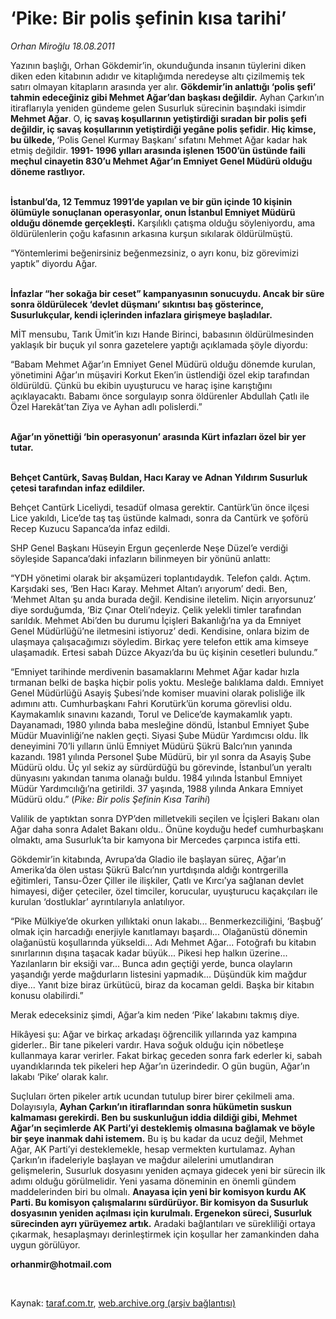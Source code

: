 # ‘Pike: Bir polis şefinin kısa tarihi’

*Orhan Miroğlu 18.08.2011*

<div class="yazi"><p>Yazının başlığı, Orhan Gökdemir’in, okunduğunda insanın tüylerini diken diken eden kitabının adıdır ve kitaplığımda neredeyse altı çizilmemiş tek satırı olmayan kitapların arasında yer alır. <b>Gökdemir’in anlattığı ‘polis şefi’ tahmin edeceğiniz gibi Mehmet Ağar’dan başkası değildir.</b> Ayhan Çarkın’ın itiraflarıyla yeniden gündeme gelen Susurluk sürecinin başındaki isimdir <b>Mehmet Ağar</b>. O, <b>iç savaş koşullarının yetiştirdiği sıradan bir polis şefi değildir, iç savaş koşullarının yetiştirdiği yegâne polis şefidir</b>.<strong> </strong><strong>Hiç kimse, bu ülkede, </strong>‘Polis Genel Kurmay Başkanı’ sıfatını Mehmet Ağar kadar hak etmiş değildir. <b>1991- 1996 yılları arasında işlenen 1500’ün üstünde faili meçhul cinayetin 830’u Mehmet Ağar’ın Emniyet Genel Müdürü olduğu döneme rastlıyor.</b> </p>
<p><b><br/>İstanbul’da, 12 Temmuz 1991’de yapılan ve bir gün içinde 10 kişinin ölümüyle sonuçlanan operasyonlar, onun İstanbul Emniyet Müdürü olduğu dönemde gerçekleşti.</b> Karşılıklı çatışma olduğu söyleniyordu, ama öldürülenlerin çoğu kafasının arkasına kurşun sıkılarak öldürülmüştü.</p>
<p>“Yöntemlerimi beğenirsiniz beğenmezsiniz, o ayrı konu, biz görevimizi yaptık” diyordu Ağar.</p>
<p><b><br/>İnfazlar “her sokağa bir ceset” kampanyasının sonucuydu. Ancak bir süre sonra öldürülecek ‘devlet düşmanı’ sıkıntısı baş gösterince, Susurlukçular, kendi içlerinden infazlara girişmeye başladılar. </b></p>
<p>MİT mensubu, Tarık Ümit’in kızı Hande Birinci, babasının öldürülmesinden yaklaşık bir buçuk yıl sonra gazetelere yaptığı açıklamada şöyle diyordu:</p>
<p>“Babam Mehmet Ağar’ın Emniyet Genel Müdürü olduğu dönemde kurulan, yönetimini Ağar’ın müşaviri Korkut Eken’in üstlendiği özel ekip tarafından öldürüldü. Çünkü bu ekibin uyuşturucu ve haraç işine karıştığını açıklayacaktı. Babamı önce sorgulayıp sonra öldürenler Abdullah Çatlı ile Özel Harekât’tan Ziya ve Ayhan adlı polislerdi.”</p>
<p><b><br/>Ağar’ın yönettiği ‘bin operasyonun’ arasında Kürt infazları özel bir yer tutar.</b></p>
<p><b><br/>Behçet Cantürk, Savaş Buldan, Hacı Karay ve Adnan Yıldırım Susurluk çetesi tarafından infaz edildiler.</b> </p>
<p>Behçet Cantürk Liceliydi, tesadüf olmasa gerektir. Cantürk’ün önce ilçesi Lice yakıldı, Lice’de taş taş üstünde kalmadı, sonra da Cantürk ve şoförü Recep Kuzucu Sapanca’da infaz edildi. </p>
<p>SHP Genel Başkanı Hüseyin Ergun geçenlerde Neşe Düzel’e verdiği söyleşide Sapanca’daki infazların bilinmeyen bir yönünü anlattı:</p>
<p>“YDH yönetimi olarak bir akşamüzeri toplantıdaydık. Telefon çaldı. Açtım. Karşıdaki ses, ‘Ben Hacı Karay. Mehmet Altan’ı arıyorum’ dedi. Ben, ‘Mehmet Altan şu anda burada değil. Kendisine iletelim. Niçin arıyorsunuz’ diye sorduğumda, ‘Biz Çınar Oteli’ndeyiz. Çelik yelekli timler tarafından sarıldık. Mehmet Abi’den bu durumu İçişleri Bakanlığı’na ya da Emniyet Genel Müdürlüğü’ne iletmesini istiyoruz’ dedi. Kendisine, onlara bizim de ulaşmaya çalışacağımızı söyledim. Birkaç yere telefon ettik ama kimseye ulaşamadık. Ertesi sabah Düzce Akyazı’da bu üç kişinin cesetleri bulundu.”<i></i></p>
<p>“Emniyet tarihinde merdivenin basamaklarını Mehmet Ağar kadar hızla tırmanan belki de başka hiçbir polis yoktu. Mesleğe balıklama daldı. Emniyet Genel Müdürlüğü Asayiş Şubesi’nde komiser muavini olarak polisliğe ilk adımını attı. Cumhurbaşkanı Fahri Korutürk’ün koruma görevlisi oldu. Kaymakamlık sınavını kazandı, Torul ve Delice’de kaymakamlık yaptı. Dayanamadı, 1980 yılında baba mesleğine döndü, İstanbul Emniyet Şube Müdür Muavinliği’ne naklen geçti. Siyasi Şube Müdür Yardımcısı oldu. İlk deneyimini 70’li yılların ünlü Emniyet Müdürü Şükrü Balcı’nın yanında kazandı. 1981 yılında Personel Şube Müdürü, bir yıl sonra da Asayiş Şube Müdürü oldu. Üç yıl sekiz ay sürdürdüğü bu görevinde, İstanbul’un yeraltı dünyasını yakından tanıma olanağı buldu. 1984 yılında İstanbul Emniyet Müdür Yardımcılığı’na getirildi. 37 yaşında, 1988 yılında Ankara Emniyet Müdürü oldu.” (<i>Pike: Bir polis Şefinin Kısa Tarihi</i>) </p>
<p>Valilik de yaptıktan sonra DYP’den milletvekili seçilen ve İçişleri Bakanı olan Ağar daha sonra Adalet Bakanı oldu.. Önüne koyduğu hedef cumhurbaşkanı olmaktı, ama Susurluk’ta bir kamyona bir Mercedes çarpınca istifa etti.</p>
<p>Gökdemir’in kitabında, Avrupa’da Gladio ile başlayan süreç, Ağar’ın Amerika’da ölen ustası Şükrü Balcı’nın yurtdışında aldığı kontrgerilla eğitimleri, Tansu-Özer Çiller ile ilişkiler, Çatlı ve Kırcı’ya sağlanan devlet himayesi, diğer çeteciler, özel timciler, korucular, uyuşturucu kaçakçıları ile kurulan ‘dostluklar’ ayrıntılarıyla anlatılıyor. </p>
<p>“Pike Mülkiye’de okurken yıllıktaki onun lakabı... Benmerkezciliğini, ‘Başbuğ’ olmak için harcadığı enerjiyle kanıtlamayı başardı... Olağanüstü dönemin olağanüstü koşullarında yükseldi... Adı Mehmet Ağar... Fotoğrafı bu kitabın sınırlarının dışına taşacak kadar büyük... Pikesi hep halkın üzerine... Yazılanların bir eksiği var... Bunca adın geçtiği yerde, bunca olayların yaşandığı yerde mağdurların listesini yapmadık... Düşündük kim mağdur diye... Yanıt bize biraz ürkütücü, biraz da kocaman geldi. Başka bir kitabın konusu olabilirdi.” </p>
<p>Merak edeceksiniz şimdi, Ağar’a kim neden ‘Pike’ lakabını takmış diye.</p>
<p>Hikâyesi şu: Ağar ve birkaç arkadaşı öğrencilik yıllarında yaz kampına giderler.. Bir tane pikeleri vardır. Hava soğuk olduğu için nöbetleşe kullanmaya karar verirler. Fakat birkaç geceden sonra fark ederler ki, sabah uyandıklarında tek pikeleri hep Ağar’ın üzerindedir. O gün bugün, Ağar’ın lakabı ‘Pike’ olarak kalır. </p>
<p>Suçluları örten pikeler artık ucundan tutulup birer birer çekilmeli ama. Dolayısıyla, <b>Ayhan Çarkın’ın itiraflarından sonra hükümetin suskun kalmaması gerekirdi. Ben bu suskunluğun iddia dildiği gibi, Mehmet Ağar’ın seçimlerde AK Parti’yi desteklemiş olmasına bağlamak ve böyle bir şeye inanmak dahi istemem.</b> Bu iş bu kadar da ucuz değil, Mehmet Ağar, AK Parti’yi desteklemekle, hesap vermekten kurtulamaz. Ayhan Çarkın’ın ifadeleriyle başlayan ve mağdur ailelerini umutlandıran gelişmelerin, Susurluk dosyasını yeniden açmaya gidecek yeni bir sürecin ilk adımı olduğu görülmelidir. Yeni yasama döneminin en önemli gündem maddelerinden biri bu olmalı. <b>Anayasa için yeni bir komisyon kurdu AK Parti. Bu komisyon çalışmalarını sürdürüyor. Bir komisyon da Susurluk dosyasının yeniden açılması için kurulmalı. Ergenekon süreci, Susurluk sürecinden ayrı yürüyemez artık.</b> Aradaki bağlantıları ve sürekliliği ortaya çıkarmak, hesaplaşmayı derinleştirmek için koşullar her zamankinden daha uygun görülüyor.</p>
<p><b>orhanmir@hotmail.com</b></p>
<p><b> </b></p>
</div>

Kaynak: [taraf.com.tr](http://www.taraf.com.tr/orhan-miroglu/makale-pike-bir-polis-sefinin-kisa-tarihi.htm), [web.archive.org (arşiv bağlantısı)](http://web.archive.org/web/20130721210332/http://www.taraf.com.tr/orhan-miroglu/makale-pike-bir-polis-sefinin-kisa-tarihi.htm)
